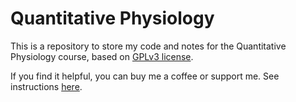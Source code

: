 # Quantitative Physiology

This is a repository to store my code and notes for the Quantitative Physiology course, based on [GPLv3 license](https://www.gnu.org/licenses/gpl-3.0.en.html).

If you find it helpful, you can buy me a coffee or support me. See instructions [here](https://github.com/Lucas04-nhr#-support-me).
